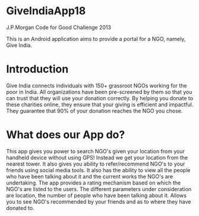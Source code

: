GiveIndiaApp18
==============

J.P.Morgan Code for Good Challenge 2013

  This is an Android application aims to provide a portal for a NGO, namely, Give India.

Introduction
=============
  
  Give India connects individuals with 150+ grassroot NGOs working for the poor in India. All organizations have been 
pre-screened by them so that you can trust that they will use your donation correctly.
By helping you donate to these charities online, they ensure that your giving is efficient and impactful.
They guarantee that 90% of your donation reaches the NGO you chose.

What does our App do?
=====================

  This app gives you power to search NGO's given your location from your handheld device without using GPS! Instead we
get your location from the nearest tower. It also gives you ability to refer/recommend NGO's to your friends using
social media tools.
  It also has the ability to view all the people who have been talking about it and the current works the NGO's are
undertaking. 
  The app provides a rating mechanism based on which the NGO's are listed to the users. The different parameters under
consideration are location, the number of people who have been talking about it. Allows you to see NGO's recommended 
by your friends and as to where they have donated to.
